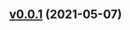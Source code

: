 
<a name="v0.0.1"></a>
## [v0.0.1](https://github.com/dritux/terraform-kong/releases/tag/v0.0.1) (2021-05-07)

